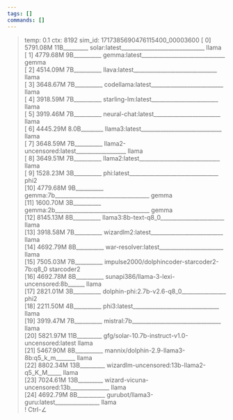 ```yaml
---
tags: []
commands: []
---
```

> temp: 0.1 ctx: 8192 sim_id: 1717385690476115400_00003600
 [ 0] 5791.08M 11B_________ solar:latest______________________________ llama       
 [ 1] 4779.68M 9B__________ gemma:latest______________________________ gemma       
 [ 2] 4514.09M 7B__________ llava:latest______________________________ llama       
 [ 3] 3648.67M 7B__________ codellama:latest__________________________ llama       
 [ 4] 3918.59M 7B__________ starling-lm:latest________________________ llama       
 [ 5] 3919.46M 7B__________ neural-chat:latest________________________ llama       
 [ 6] 4445.29M 8.0B________ llama3:latest_____________________________ llama       
 [ 7] 3648.59M 7B__________ llama2-uncensored:latest__________________ llama       
 [ 8] 3649.51M 7B__________ llama2:latest_____________________________ llama       
 [ 9] 1528.23M 3B__________ phi:latest________________________________ phi2        
 [10] 4779.68M 9B__________ gemma:7b__________________________________ gemma       
 [11] 1600.70M 3B__________ gemma:2b__________________________________ gemma       
 [12] 8145.13M 8B__________ llama3:8b-text-q8_0_______________________ llama       
 [13] 3918.58M 7B__________ wizardlm2:latest__________________________ llama       
 [14] 4692.79M 8B__________ war-resolver:latest_______________________ llama       
 [15] 7505.03M 7B__________ impulse2000/dolphincoder-starcoder2-7b:q8_0 starcoder2  
 [16] 4692.78M 8B__________ sunapi386/llama-3-lexi-uncensored:8b______ llama       
 [17] 2821.01M 3B__________ dolphin-phi:2.7b-v2.6-q8_0________________ phi2        
 [18] 2211.50M 4B__________ phi3:latest_______________________________ llama       
 [19] 3919.47M 7B__________ mistral:7b________________________________ llama       
 [20] 5821.97M 11B_________ gfg/solar-10.7b-instruct-v1.0-uncensored:latest llama       
 [21] 5467.90M 8B__________ mannix/dolphin-2.9-llama3-8b:q5_k_m_______ llama       
 [22] 8802.34M 13B_________ wizardlm-uncensored:13b-llama2-q5_K_M_____ llama       
 [23] 7024.61M 13B_________ wizard-vicuna-uncensored:13b______________ llama       
 [24] 4692.79M 8B__________ gurubot/llama3-guru:latest________________ llama       
! Ctrl-∠
